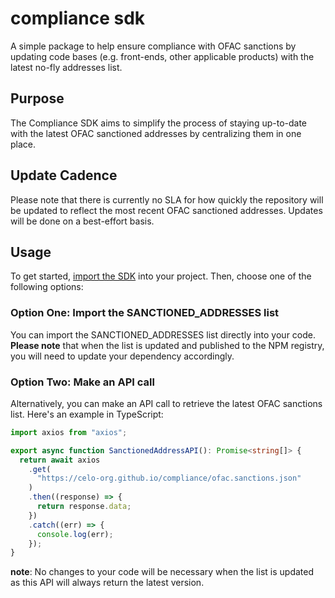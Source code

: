 # compliance sdk
A simple package to help ensure compliance with OFAC sanctions by updating code bases (e.g. front-ends, other applicable products)
with the latest no-fly addresses list. 

## Purpose
The Compliance SDK aims to simplify the process of staying up-to-date with the latest OFAC sanctioned addresses by centralizing them in one place.

## Update Cadence
Please note that there is currently no SLA for how quickly the repository will be updated to reflect the most recent OFAC sanctioned addresses. Updates will be done on a best-effort basis.

## Usage
To get started, [import the SDK](https://www.npmjs.com/package/compliance-sdk) into your project. Then, choose one of the following options:

### Option One: Import the SANCTIONED_ADDRESSES list
You can import the SANCTIONED_ADDRESSES list directly into your code. 
**Please note** that when the list is updated and published to the NPM registry, you will need to update your dependency accordingly.

### Option Two: Make an API call
Alternatively, you can make an API call to retrieve the latest OFAC sanctions list. Here's an example in TypeScript:

```typescript
import axios from "axios";

export async function SanctionedAddressAPI(): Promise<string[]> {
  return await axios
    .get(
      "https://celo-org.github.io/compliance/ofac.sanctions.json"
    )
    .then((response) => {
      return response.data;
    })
    .catch((err) => {
      console.log(err);
    });
}
```

**note**: No changes to your code will be necessary when the list is updated as this API will always return the latest version.  